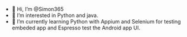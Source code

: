- 👋 Hi, I’m @Simon365
- 👀 I’m interested in Python and java.
- 🌱 I’m currently learning Python with Appium and Selenium for testing embeded app and Espresso test the Android app UI.


<!---
Simon365/Simon365 is a ✨ special ✨ repository because its `README.md` (this file) appears on your GitHub profile.
You can click the Preview link to take a look at your changes.
--->
